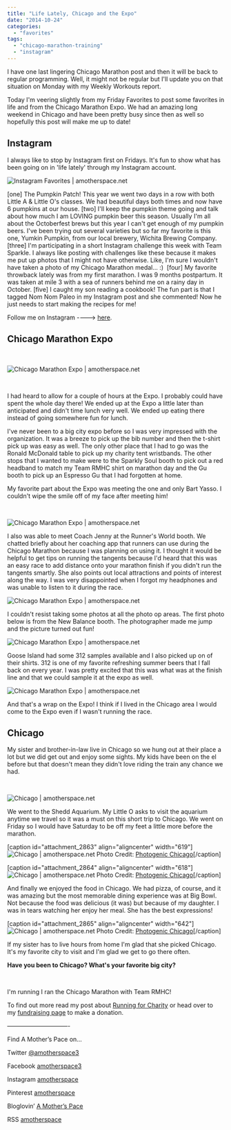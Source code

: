 ```yaml
---
title: "Life Lately, Chicago and the Expo"
date: "2014-10-24"
categories: 
  - "favorites"
tags: 
  - "chicago-marathon-training"
  - "instagram"
---
```


I have one last lingering Chicago Marathon post and then it will be back to regular programming. Well, it might not be regular but I'll update you on that situation on Monday with my Weekly Workouts report.

Today I'm veering slightly from my Friday Favorites to post some favorites in life and from the Chicago Marathon Expo. We had an amazing long weekend in Chicago and have been pretty busy since then as well so hopefully this post will make me up to date!

## Instagram

I always like to stop by Instagram first on Fridays. It's fun to show what has been going on in 'life lately' through my Instagram account.

![Instagram Favorites | amotherspace.net](images/InstaOct24-1024x1024.jpg)

\[one\] The Pumpkin Patch! This year we went two days in a row with both Little A & Little O's classes. We had beautiful days both times and now have 6 pumpkins at our house. \[two\] I'll keep the pumpkin theme going and talk about how much I am LOVING pumpkin beer this season. Usually I'm all about the Octoberfest brews but this year I can't get enough of my pumpkin beers. I've been trying out several varieties but so far my favorite is this one, Yumkin Pumpkin, from our local brewery, Wichita Brewing Company. \[three\] I'm participating in a short Instagram challenge this week with Team Sparkle. I always like posting with challenges like these because it makes me put up photos that I might not have otherwise. Like, I'm sure I wouldn't have taken a photo of my Chicago Marathon medal... :)  \[four\] My favorite throwback lately was from my first marathon. I was 9 months postpartum. It was taken at mile 3 with a sea of runners behind me on a rainy day in October. \[five\] I caught my son reading a cookbook! The fun part is that I tagged Nom Nom Paleo in my Instagram post and she commented! Now he just needs to start making the recipes for me!

Follow me on Instagram ----> [here](http://instagram.com/amotherspace).

## Chicago Marathon Expo

 

![Chicago Marathon Expo | amotherspace.net](images/photo-1-18.jpg)

 

I had heard to allow for a couple of hours at the Expo. I probably could have spent the whole day there! We ended up at the Expo a little later than anticipated and didn't time lunch very well. We ended up eating there instead of going somewhere fun for lunch.

I've never been to a big city expo before so I was very impressed with the organization. It was a breeze to pick up the bib number and then the t-shirt pick up was easy as well. The only other place that I had to go was the Ronald McDonald table to pick up my charity tent wristbands. The other stops that I wanted to make were to the Sparkly Soul booth to pick out a red headband to match my Team RMHC shirt on marathon day and the Gu booth to pick up an Espresso Gu that I had forgotten at home.

My favorite part about the Expo was meeting the one and only Bart Yasso. I couldn't wipe the smile off of my face after meeting him!

 

![Chicago Marathon Expo | amotherspace.net](images/photo-4-10-e1414093552864.jpg)

I also was able to meet Coach Jenny at the Runner's World booth. We chatted briefly about her coaching app that runners can use during the Chicago Marathon because I was planning on using it. I thought it would be helpful to get tips on running the tangents because I'd heard that this was an easy race to add distance onto your marathon finish if you didn't run the tangents smartly. She also points out local attractions and points of interest along the way. I was very disappointed when I forgot my headphones and was unable to listen to it during the race.

![Chicago Marathon Expo | amotherspace.net](images/photo-5-7.jpg)

I couldn't resist taking some photos at all the photo op areas. The first photo below is from the New Balance booth. The photographer made me jump and the picture turned out fun!

![Chicago Marathon Expo | amotherspace.net](images/Expo-1024x1024.jpg)

Goose Island had some 312 samples available and I also picked up on of their shirts. 312 is one of my favorite refreshing summer beers that I fall back on every year. I was pretty excited that this was what was at the finish line and that we could sample it at the expo as well.

![Chicago Marathon Expo | amotherspace.net](images/photo-3-12.jpg)

And that's a wrap on the Expo! I think if I lived in the Chicago area I would come to the Expo even if I wasn't running the race.

## Chicago

My sister and brother-in-law live in Chicago so we hung out at their place a lot but we did get out and enjoy some sights. My kids have been on the el before but that doesn't mean they didn't love riding the train any chance we had.

 

![Chicago | amotherspace.net](images/Trains-1024x1024.jpg)

We went to the Shedd Aquarium. My Little O asks to visit the aquarium anytime we travel so it was a must on this short trip to Chicago. We went on Friday so I would have Saturday to be off my feet a little more before the marathon.

\[caption id="attachment\_2863" align="aligncenter" width="619"\]![Chicago | amotherspace.net](images/Angosmarathon-18.jpg) Photo Credit: [Photogenic Chicago](http://photogenicchicago.com/)\[/caption\]

\[caption id="attachment\_2864" align="aligncenter" width="618"\]![Chicago | amotherspace.net](images/Angosmarathon-201.jpg) Photo Credit: [Photogenic Chicago](http://photogenicchicago.com/)\[/caption\]

And finally we enjoyed the food in Chicago. We had pizza, of course, and it was amazing but the most memorable dining experience was at Big Bowl. Not because the food was delicious (it was) but because of my daughter. I was in tears watching her enjoy her meal. She has the best expressions!

\[caption id="attachment\_2865" align="aligncenter" width="642"\]![Chicago | amotherspace.net](images/BigBowl-1024x1024.jpg) Photo Credit: [Photogenic Chicago](http://photogenicchicago.com/)\[/caption\]

If my sister has to live hours from home I'm glad that she picked Chicago. It's my favorite city to visit and I'm glad we get to go there often.

**Have you been to Chicago? What's your favorite big city?**

 

I'm running I ran the Chicago Marathon with Team RMHC!

To find out more read my post about [Running for Charity](http://amotherspace.net/2014/06/the-chicago-marathon-running-for-charity/) or head over to my [fundraising page](http://www.kintera.org/faf/donorReg/donorPledge.asp?ievent=1097960&supId=399266070) to make a donation.

——————————-

Find A Mother’s Pace on…

Twitter [@amotherspace3](https://twitter.com/amotherspace3)

Facebook [amotherspace3](http://facebook.com/amotherspace3)

Instagram [amotherspace](http://instagram.com/amotherspace)

Pinterest [amotherspace](http://pinterest.com/amotherspace/)

Bloglovin’ [A Mother’s Pace](http://www.bloglovin.com/en/blog/6680087)

RSS [amotherspace](http://feeds.feedburner.com/amotherspace)
